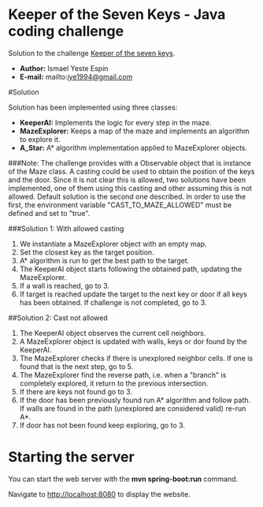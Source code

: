 # Keeper of the Seven Keys - Java coding challenge

Solution to the challenge [Keeper of the seven keys](https://github.com/The-Workshop-Inventors-of-play/keeperchallenge).

* **Author:** Ismael Yeste Espín
* **E-mail:** mailto:iye1994@gmail.com

#Solution

Solution has been implemented using three classes:
* **KeeperAI:** Implements the logic for every step in the maze.
* **MazeExplorer:** Keeps a map of the maze and implements an algorithm to explore it.
* **A_Star:** A* algorithm implementation applied to MazeExplorer objects.

###Note: The challenge provides with a Observable object that is instance of the Maze class. A casting could be used to obtain the postion of the keys and the door. Since it is not clear this is allowed, two solutions have been implemented, one of them using this casting and other assuming this is not allowed. Default solution is the second one described. In order to use the first, the environment variable "CAST_TO_MAZE_ALLOWED" must be defined and set to "true".

###Solution 1: With allowed casting
1. We instantiate a MazeExplorer object with an empty map.
2. Set the closest key as the target position.
3. A* algorithm is run to get the best path to the target.
4. The KeeperAI object starts following the obtained path, updating the MazeExplorer.
5. If a wall is reached, go to 3.
6. If target is reached update the target to the next key or door if all keys has been obtained. If challenge is not completed, go to 3.

##Solution 2: Cast not allowed
1. The KeeperAI object observes the current cell neighbors.
2. A MazeExplorer object is updated with walls, keys or dor found by the KeeperAI.
3. The MazeExplorer checks if there is unexplored neighbor cells. If one is found that is the next step, go to 5.
4. The MazeExplorer find the reverse path, i.e. when a "branch" is completely explored, it return to the previous intersection.
5. If there are keys not found go to 3.
6. If the door has been previously found run A* algorithm and follow path. If walls are found in the path (unexplored are considered valid) re-run A*.
7. If door has not been found keep exploring, go to 3.

# Starting the server

You can start the web server with the **mvn spring-boot:run** command. 

Navigate to [http://localhost:8080](http://localhost:8080) to display the website.